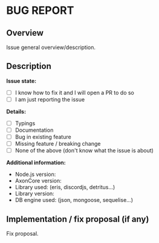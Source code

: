 # BUG REPORT

## **Overview**

Issue general overview/description.

## **Description**

**Issue state:**

- [ ] I know how to fix it and I will open a PR to do so
- [ ] I am just reporting the issue

**Details:**  

- [ ] Typings
- [ ] Documentation
- [ ] Bug in existing feature
- [ ] Missing feature / breaking change
- [ ] None of the above (don't know what the issue is about)

**Additional information:**

- Node.js version:
- AxonCore version:
- Library used: (eris, discordjs, detritus...)
- Library version:
- DB engine used: (json, mongoose, sequelise...)

## **Implementation / fix proposal (if any)**

Fix proposal.
